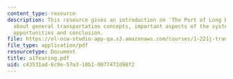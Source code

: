 ```yaml
---
content_type: resource
description: This resource gives an introduction on 'The Port of Long Beach'. It talks
  about general transportation concepts, important aspects of the system, improvement
  opportunities and conclusion.
file: https://ol-ocw-studio-app-qa.s3.amazonaws.com/courses/1-221j-transportation-systems-fall-2004/c43531ad6c0e57a310b10077472d98f2_a1fearing.pdf
file_type: application/pdf
resourcetype: Document
title: a1fearing.pdf
uid: c43531ad-6c0e-57a3-10b1-0077472d98f2
---
```


